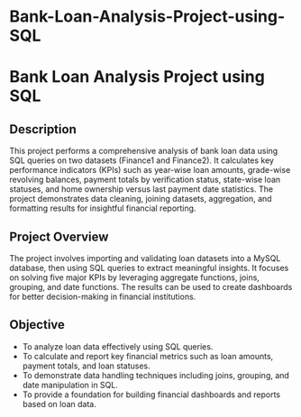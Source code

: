 # Bank-Loan-Analysis-Project-using-SQL
# Bank Loan Analysis Project using SQL

## Description
This project performs a comprehensive analysis of bank loan data using SQL queries on two datasets (Finance1 and Finance2). It calculates key performance indicators (KPIs) such as year-wise loan amounts, grade-wise revolving balances, payment totals by verification status, state-wise loan statuses, and home ownership versus last payment date statistics. The project demonstrates data cleaning, joining datasets, aggregation, and formatting results for insightful financial reporting.

## Project Overview
The project involves importing and validating loan datasets into a MySQL database, then using SQL queries to extract meaningful insights. It focuses on solving five major KPIs by leveraging aggregate functions, joins, grouping, and date functions. The results can be used to create dashboards for better decision-making in financial institutions.

## Objective
- To analyze loan data effectively using SQL queries.  
- To calculate and report key financial metrics such as loan amounts, payment totals, and loan statuses.  
- To demonstrate data handling techniques including joins, grouping, and date manipulation in SQL.  
- To provide a foundation for building financial dashboards and reports based on loan data.

